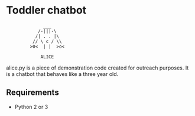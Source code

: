 # Toddler chatbot

                  ___
                /-|||-\ 
               /| . . |\
              // \ c / \\
             >0<  | |  >o<
             
                 ALICE

alice.py is a piece of demonstration code created for outreach purposes. It is a chatbot that behaves like a three year old.

## Requirements
- Python 2 or 3
